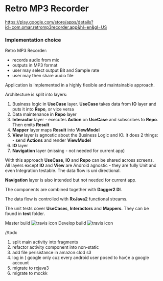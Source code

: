 # Retro MP3 Recorder

https://play.google.com/store/apps/details?id=com.omar.retromp3recorder.app&hl=en&gl=US
### Implementation choice

Retro MP3 Recorder:
 - records audio from mic
 - outputs in MP3 format
 - user may select output Bit and Sample rate
 - user may then share audio file

Application is implemented in a highly flexible
and maintainable approach.

Architecture is split into layers:

1. Business logic in **UseCase** layer. **UseCase** takes data from **IO** layer and puts it into **Repo**, or vice versa
2. Data maintenance in **Repo** layer
3. **Interactor** layer - executes **Action** on **UseCase** and subscribes to **Repo**. Then emits **Result**
5. **Mapper** layer  maps **Result** into **ViewModel**
4. **View** layer is agnostic about the Business Logic and IO. It does 2 things: - send **Actions** and render **ViewModel**
6. **IO** layer
7. **Navigation** layer (missing - not needed for current app)

With this approach **UseCase**, **IO** and **Repo** can be shared across screens.
All layers except **IO** and **View** are Android agnostic - they are fully Unit and even Integration testable.
The data flow is uni directional.

**Navigation** layer is also intended but not needed for current app.

The components are combined together with **Dagger2 DI**.

The data flow is controlled with **RxJava2** functional streams.

The unit tests cover **UseCases**, **Interactors** and **Mappers**. They can be found in **test** folder.

Master build ![travis icon](https://travis-ci.com/alkurop/LameMp3Ndk.svg?branch=master)
Develop build ![travis icon](https://travis-ci.com/alkurop/LameMp3Ndk.svg?branch=develop)


//todo 
1. split main activity into fragments
3. refactor activity component into non-static
5. add file perisistance in amazon clod s3
6. log in ( google only cuz every android user posed to hav)e a google account
7. migrate to rxjava3
9. migrate to mockk
